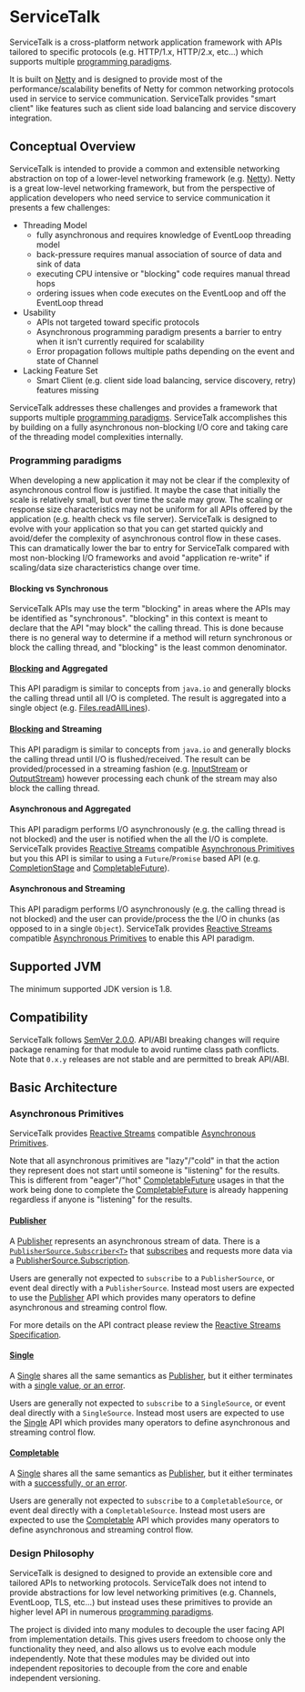 # ServiceTalk

ServiceTalk is a cross-platform network application framework with APIs tailored to specific protocols (e.g. HTTP/1.x,
HTTP/2.x, etc...) which supports multiple [programming paradigms](#programming-paradigms).

It is built on [Netty](https://netty.io) and is designed to provide most of the performance/scalability benefits of
Netty for common networking protocols used in service to service communication. ServiceTalk provides "smart client" like
features such as client side load balancing and service discovery integration.

## Conceptual Overview

ServiceTalk is intended to provide a common and extensible networking abstraction on top of a lower-level networking
framework (e.g. [Netty](https://netty.io)). Netty is a great low-level networking framework, but from the perspective of
application developers who need service to service communication it presents a few challenges:

- Threading Model
  - fully asynchronous and requires knowledge of EventLoop threading model
  - back-pressure requires manual association of source of data and sink of data
  - executing CPU intensive or "blocking" code requires manual thread hops
  - ordering issues when code executes on the EventLoop and off the EventLoop thread
- Usability
  - APIs not targeted toward specific protocols
  - Asynchronous programming paradigm presents a barrier to entry when it isn't currently required for scalability
  - Error propagation follows multiple paths depending on the event and state of Channel
- Lacking Feature Set
  - Smart Client (e.g. client side load balancing, service discovery, retry) features missing

ServiceTalk addresses these challenges and provides a framework that supports multiple
[programming paradigms](#programming-paradigms). ServiceTalk accomplishes this by building on a fully asynchronous
non-blocking I/O core and taking care of the threading model complexities internally.

### Programming paradigms

When developing a new application it may not be clear if the complexity of asynchronous control flow is justified. It
maybe the case that initially the scale is relatively small, but over time the scale may grow. The scaling or response
size characteristics may not be uniform for all APIs offered by the application (e.g. health check vs file server).
ServiceTalk is designed to evolve with your application so that you can get started quickly and avoid/defer the
complexity of asynchronous control flow in these cases. This can dramatically lower the bar to entry for ServiceTalk
compared with most non-blocking I/O frameworks and avoid "application re-write" if scaling/data size characteristics
change over time. 

#### Blocking vs Synchronous

ServiceTalk APIs may use the term "blocking" in areas where the APIs may be identified as "synchronous". "blocking" in
this context is meant to declare that the API "may block" the calling thread. This is done because there is no general
way to determine if a method will return synchronous or block the calling thread, and "blocking" is the least common
denominator.

#### [Blocking](blocking-vs-synchronous) and Aggregated

This API paradigm is similar to concepts from `java.io` and generally blocks the calling thread until all I/O is
completed. The result is aggregated into a single object (e.g.
[Files.readAllLines](https://docs.oracle.com/javase/8/docs/api/java/nio/file/Files.html#readAllLines-java.nio.file.Path-)).

#### [Blocking](blocking-vs-synchronous) and Streaming

This API paradigm is similar to concepts from `java.io` and generally blocks the calling thread until I/O is
flushed/received. The result can be provided/processed in a streaming fashion (e.g.
[InputStream](https://docs.oracle.com/javase/8/docs/api/java/io/InputStream.html) or
[OutputStream](https://docs.oracle.com/javase/8/docs/api/java/io/OutputStream.html)) however processing each chunk of
the stream may also block the calling thread.

#### Asynchronous and Aggregated

This API paradigm performs I/O asynchronously (e.g. the calling thread is not blocked) and the user is notified when the
all the I/O is complete. ServiceTalk provides [Reactive Streams](http://www.reactive-streams.org) compatible
[Asynchronous Primitives](#asynchronous-primitives) but you this API is similar to using a `Future`/`Promise` based API
(e.g. 
[CompletionStage](https://docs.oracle.com/javase/8/docs/api/java/util/concurrent/CompletionStage.html) and
[CompletableFuture](https://docs.oracle.com/javase/8/docs/api/java/util/concurrent/CompletableFuture.html)).

#### Asynchronous and Streaming

This API paradigm performs I/O asynchronously (e.g. the calling thread is not blocked) and the user can provide/process
the the I/O in chunks (as opposed to in a single `Object`). ServiceTalk provides
[Reactive Streams](http://www.reactive-streams.org) compatible [Asynchronous Primitives](#asynchronous-primitives) to
enable this API paradigm.

## Supported JVM

The minimum supported JDK version is 1.8.

## Compatibility

ServiceTalk follows [SemVer 2.0.0](https://semver.org/#semantic-versioning-200). API/ABI breaking changes will require
package renaming for that module to avoid runtime class path conflicts. Note that `0.x.y` releases are not stable and
are permitted to break API/ABI.

## Basic Architecture

### Asynchronous Primitives

ServiceTalk provides [Reactive Streams](http://www.reactive-streams.org) compatible
[Asynchronous Primitives](#asynchronous-primitives).

Note that all asynchronous primitives are "lazy"/"cold" in that the action
they represent does not start until someone is "listening" for the results. This is different from "eager"/"hot"
[CompletableFuture](https://docs.oracle.com/javase/8/docs/api/java/util/concurrent/CompletableFuture.html) usages in
that the work being done to complete the
[CompletableFuture](https://docs.oracle.com/javase/8/docs/api/java/util/concurrent/CompletableFuture.html) is already
happening regardless if anyone is "listening" for the results. 

#### [Publisher](servicetalk-concurrent-api/src/main/java/io/servicetalk/concurrent/api/Publisher.java)

A [Publisher](servicetalk-concurrent-api/src/main/java/io/servicetalk/concurrent/api/Publisher.java) represents an
asynchronous stream of data. There is a
[`PublisherSource.Subscriber<T>`](servicetalk-concurrent/src/main/java/io/servicetalk/concurrent/PublisherSource.java#L59-L102)
that [subscribes](servicetalk-concurrent/src/main/java/io/servicetalk/concurrent/PublisherSource.java#L43) and requests
more data via a
[PublisherSource.Subscription](servicetalk-concurrent/src/main/java/io/servicetalk/concurrent/PublisherSource.java#L116-L129).

Users are generally not expected to `subscribe` to a `PublisherSource`, or event deal directly with a `PublisherSource`.
Instead most users are expected to use the
[Publisher](servicetalk-concurrent-api/src/main/java/io/servicetalk/concurrent/api/Publisher.java) API which provides
many operators to define asynchronous and streaming control flow.

For more details on the API contract please review the
[Reactive Streams Specification](https://github.com/reactive-streams/reactive-streams-jvm/blob/v1.0.2/README.md#specification).

#### [Single](servicetalk-concurrent-api/src/main/java/io/servicetalk/concurrent/api/Single.java)

A [Single](servicetalk-concurrent-api/src/main/java/io/servicetalk/concurrent/api/Single.java) shares all the same
semantics as [Publisher](#publisher), but it either terminates with a
[single value, or an error](servicetalk-concurrent/src/main/java/io/servicetalk/concurrent/SingleSource.java#L45-L71).

Users are generally not expected to `subscribe` to a `SingleSource`, or event deal directly with a `SingleSource`.
Instead most users are expected to use the
[Single](servicetalk-concurrent-api/src/main/java/io/servicetalk/concurrent/api/Single.java) API which provides many
operators to define asynchronous and streaming control flow.

#### [Completable](servicetalk-concurrent-api/src/main/java/io/servicetalk/concurrent/api/Completable.java)

A [Single](servicetalk-concurrent-api/src/main/java/io/servicetalk/concurrent/api/Single.java) shares all the same
semantics as [Publisher](#publisher), but it either terminates with a
[successfully, or an error](servicetalk-concurrent/src/main/java/io/servicetalk/concurrent/CompletableSource.java#L39-63).

Users are generally not expected to `subscribe` to a `CompletableSource`, or event deal directly with a
`CompletableSource`. Instead most users are expected to use the
[Completable](servicetalk-concurrent-api/src/main/java/io/servicetalk/concurrent/api/Completable.java) API which
provides many operators to define asynchronous and streaming control flow.

### Design Philosophy

ServiceTalk is designed to designed to provide an extensible core and tailored APIs to networking protocols. ServiceTalk
does not intend to provide abstractions for low level networking primitives (e.g. Channels, EventLoop, TLS, etc...) but
instead uses these primitives to provide an higher level API in numerous
[programming paradigms](#programming-paradigms).

The project is divided into many modules to decouple the user facing API from implementation details. This gives users
freedom to choose only the functionality they need, and also allows us to evolve each module independently. Note that
these modules may be divided out into independent repositories to decouple from the core and enable independent
versioning.  